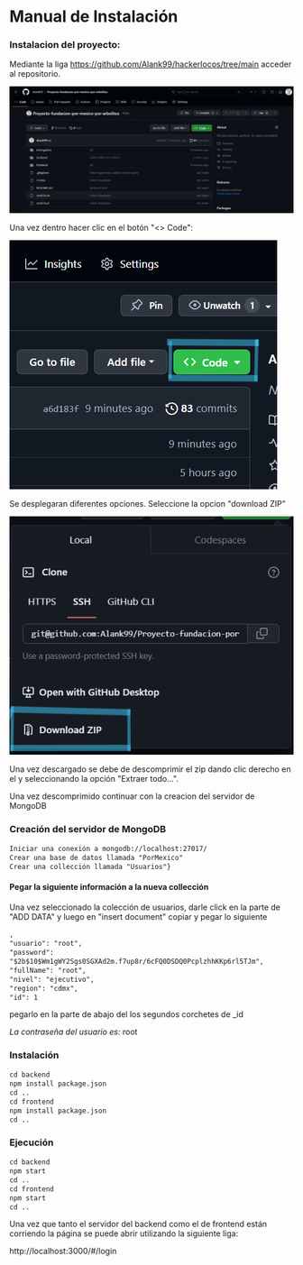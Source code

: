 # Manual de Instalación

### Instalacion del proyecto:
Mediante la liga https://github.com/Alank99/hackerlocos/tree/main acceder al repositorio.

![Parte de git](./Entregables/Imagenes/Captura%20de%20pantalla%202023-10-13%20135150.png)

Una vez dentro hacer clic en el botón "<> Code":  

![Parte de git](./Entregables/Imagenes/imagen2.png)

Se desplegaran diferentes opciones. Seleccione la opcion "download ZIP"

![Parte de git](./Entregables/Imagenes/imagen3.png) 

Una vez descargado se debe de descomprimir el zip dando clic derecho en el y seleccionando la opción "Extraer todo...". 

Una vez descomprimido continuar con la creacion del servidor de MongoDB

### Creación del servidor de MongoDB
    Iniciar una conexión a mongodb://localhost:27017/
    Crear una base de datos llamada "PorMexico"
    Crear una collección llamada "Usuarios"}


#### Pegar la siguiente información a la nueva collección
Una vez seleccionado la colección de usuarios, darle click en la parte de "ADD DATA" y luego en "insert document" copiar y pegar lo siguiente


    ,
    "usuario": "root",
    "password": "$2b$10$Wm1gWY2Sgs0SGXAd2m.f7up8r/6cFQ0DSDQ0PcplzhhKKp6rl5TJm",
    "fullName": "root",
    "nivel": "ejecutivo",
    "region": "cdmx",
    "id": 1

    
pegarlo en la parte de abajo del los segundos corchetes de _id
    

  *La contraseña del usuario es:* root

### Instalación 

    cd backend
    npm install package.json
    cd ..
    cd frontend
    npm install package.json
    cd ..

### Ejecución

    cd backend
    npm start
    cd ..
    cd frontend
    npm start
    cd ..

Una vez que tanto el servidor del backend como el de frontend están corriendo la página se puede abrir utilizando la siguiente liga:

http://localhost:3000/#/login
